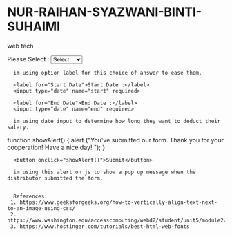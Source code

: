 # NUR-RAIHAN-SYAZWANI-BINTI-SUHAIMI
web tech


<label for="kcdio">Please Select :</label>
      <select id="dep" name="dep" required>
        <option value="Select">Select</option>
        <option value="Kuliyyah">Kuliyyah</option>
        <option value="Centre">Centre</option>
        <option value="Division">Division</option>
        <option value="Institute">Institute</option>
        <option value="Office">Office</option>
      </select>

      im using option label for this choice of answer to ease them.

      <label for="Start Date">Start Date :</label>
      <input type="date" name="start" required>

      <label for="End Date">End Date :</label>
      <input type="date" name="end" required>

      im using date input to determine how long they want to deduct their salary.

      
  function showAlert() {
    alert ("You've submitted our form. Thank you for your cooperation! Have a nice day! ");
  }
  
      <button onclick="showAlert()">Submit</button>

      im using this alert on js to show a pop up message when the distributor submitted the form.


      References:
     1. https://www.geeksforgeeks.org/how-to-vertically-align-text-next-to-an-image-using-css/
     2. https://www.washington.edu/accesscomputing/webd2/student/unit5/module2/lesson1.html
     3. https://www.hostinger.com/tutorials/best-html-web-fonts
      
